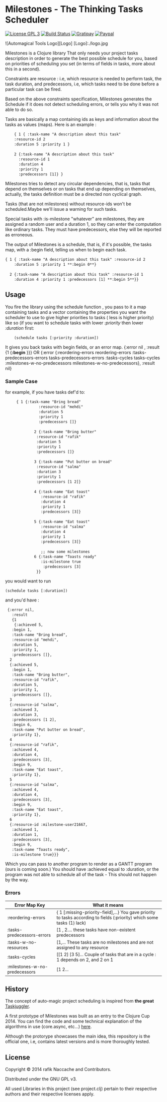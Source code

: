 Milestones - The Thinking Tasks Scheduler
=============================================

[![License GPL 3](http://img.shields.io/badge/license-GPL%203-green.svg)](http://www.gnu.org/licenses/gpl-3.0.txt)
[![Build Status](https://travis-ci.org/automagictools/milestones.svg?branch=master)](https://travis-ci.org/automagictools/milestones)
[![Gratipay](https://img.shields.io/gratipay/turbopape.svg)](https://gratipay.com/turbopape/)
[![Paypal](https://www.paypalobjects.com/en_US/i/btn/btn_donate_SM.gif)](https://www.paypal.com/cgi-bin/webscr?cmd=_donations&business=rafik%2enaccache%40gmail%2ecom&lc=US&item_name=Automagic%20Tools&item_number=automagictools&no_note=0&currency_code=USD&bn=PP%2dDonationsBF%3abtn_donate_LG%2egif%3aNonHostedGuest)


![Automagical Tools Logo][Logo]
[Logo]:./logo.jpg

Milestones is a Clojure library That only needs your project tasks description in order to generate the best possible schedule for you, based on priorities of scheduling you set (in terms of fields in tasks, more about this in a second).

Constraints are resource : i.e, which resource is needed to perform task, the task duration, and predecessors, i.e, which tasks need to be done before a particular task can be fired.

Based on the above constraints specification, Milestones generates the Schedule if it does not detect scheduling errors, or tells you why it was not able to do so.

Tasks are basically a map containing ids as keys and information about
the tasks as values (maps). Here is an example :

        { 1 { :task-name "A description about this task" 
        :resource-id 2 
        :duration 5 :priority 1 }
    
        2 {:task-name "A description about this task" 
          :resource-id 1 
          :duration 4 
          :priority 1 
          :predecessors [1]} }

Milestones tries to detect any circular dependencies, that is, tasks
that depend on themselves or on tasks that end up depending on
themselves, actually, the tasks definition must be a directed non
cyclical graph.

Tasks (that are not milestones) without resource-ids won't be scheduled.Maybe we'll issue a warning for such tasks.

Special tasks with  :is-milestone "whatever" are milestones, they are assigned a random user
and a duration 1, so they can enter the computation like ordinary tasks. 
They must have predecessors, else they will be reported as erroneous.

The output of Milestones is a schedule, that is, if it's possible, the
tasks map, with a :begin field, telling us when to begin each task.
	
	{ 1 { :task-name "A description about this task" :resource-id 2
		:duration 5 :priority 1 **:begin 0**}

	  2 {:task-name "A description about this task" :resource-id 1
        :duration 4 :priority 1 :predecessors [1] **:begin 5**}}


## Usage

You fire the library using the schedule function , 
you pass to it a map containing  tasks and a vector containing the 
properties you want the scheduler to use to give higher priorities to tasks (
less is higher priority) like so (if you want to schedule tasks with lower _:priority_ then lower _:duration_ first:

        (schedule tasks [:priority :duration])

It gives you back tasks with begin fields, or an error map.
        {:error nil , :result {1 {**:begin** }}}
OR
      {:error {:reordering-errors reordering-errors
             :tasks-predecessors-errors tasks-predecessors-errors
             :tasks-cycles tasks-cycles
             :milestones-w-no-predecessors milestones-w-no-predecessors},
     :result nil}

### Sample Case

for example, if you have tasks def'd to:

	     { 1 {:task-name "Bring bread"
                   :resource-id "mehdi"
                   :duration 5
                   :priority 1
                   :predecessors []}
    
                 2 {:task-name "Bring butter"
                  :resource-id "rafik"
                  :duration 5
                  :priority 1
                  :predecessors []}
    
                 3 {:task-name "Put butter on bread"
                  :resource-id "salma"
                  :duration 3
                  :priority 1
                  :predecessors [1 2]}
    
                 4 {:task-name "Eat toast"
                    :resource-id "rafik"
                    :duration 4
                    :priority 1
                    :predecessors [3]}
    
                 5 {:task-name "Eat toast"
                    :resource-id "salma"
                    :duration 4
                    :priority 1
                    :predecessors [3]}
    
                    ;; now some milestones
                 6 {:task-name "Toasts ready"
                    :is-milestone true
                     :predecessors [3]
                  }}

you would want to run

	(schedule tasks [:duration])

and you'd have :

     {:error nil,
       :result
       {1
        {:achieved 5,
       :begin 1,
       :task-name "Bring bread",
       :resource-id "mehdi",
       :duration 5,
       :priority 1,
       :predecessors []},
      2
      {:achieved 5,
       :begin 1,
       :task-name "Bring butter",
       :resource-id "rafik",
       :duration 5,
       :priority 1,
       :predecessors []},
      3
      {:resource-id "salma",
       :achieved 3,
       :duration 3,
       :predecessors [1 2],
       :begin 6,
       :task-name "Put butter on bread",
       :priority 1},
      4
      {:resource-id "rafik",
       :achieved 4,
       :duration 4,
       :predecessors [3],
       :begin 9,
       :task-name "Eat toast",
       :priority 1},
      5
      {:resource-id "salma",
       :achieved 4,
       :duration 4,
       :predecessors [3],
       :begin 9,
       :task-name "Eat toast",
       :priority 1},
      6
      {:resource-id :milestone-user21667,
       :achieved 1,
       :duration 1,
       :predecessors [3],
       :begin 9,
       :task-name "Toasts ready",
       :is-milestone true}}}

Which you can pass to another program to render as a GANTT program (ours is coming soon.)
You should have :achieved equal to :duration, or the program was not able to schedule all of the task - This
should not happen by the way.

### Errors 

 Error Map Key                 |  What it means
-------------------------------|-----------------------------
:reordering-errors             | { 1 [:missing-priority-field],...} You gave priority to tasks according to fields (:priority) which some tasks (1) lack)
:tasks-predecessors-errors     | [1 , 2.... these tasks have non-existent predecessors 
:tasks-w-no-resources          | [1,... These tasks are no milestones and are not assigned to any resource
:tasks-cycles                  | [[1 2] [3 5]... Couple of tasks that are in a cycle : 1 depends on 2, and 2 on 1
:milestones-w-no-predecessors | [1 2...  | These milestones don't have predecessors


## History

The concept of auto-magic project scheduling is inspired from **the great**
[Taskjuggler](http://www.taskjuggler.org). 

A first prototype of Milestones was built as an entry to the Clojure
Cup 2014. You can find the code and some technical explanation of the
algorithms in use (core.async, etc...) 
[here](https://github.com/turbopape/milestones-clojurecup2014).

Although the protorype showcases the main idea, this repository is the official one, i.e, contains latest versions and is more thoroughly tested.

## License

Copyright © 2014 rafik Naccache and Contributors.

Distributed under the GNU GPL v3.

All used Libraries in this project (see project.clj) pertain to their
respective authors and their respective licenses apply.

